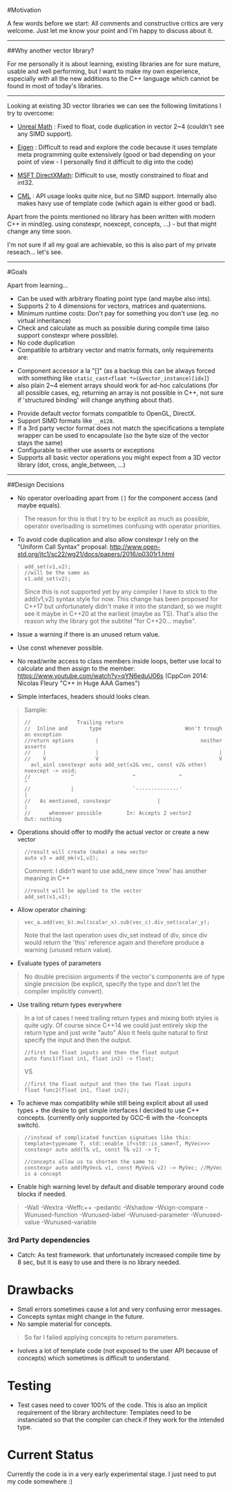 #Motivation

A few words before we start: All comments and constructive critics are very welcome. Just let me know your point and I'm happy to discuss about it.

---

##Why another vector library?

For me personally it is about learning, existing libraries are for sure mature, usable and well performing, but I want to make my own experience, especially with all the new additions to the C++ language which cannot be found in most of today's libraries.

---

Looking at existing 3D vector libraries we can see the following limitations I try to overcome:

* [Unreal Math](https://github.com/EpicGames/UnrealEngine/blob/release/Engine/Source/Runtime/Core/Public/Math/) : Fixed to float, code duplication in vector 2~4 (couldn't see any SIMD support).

* [Eigen](https://bitbucket.org/eigen/eigen) : Difficult to read and explore the code because it uses template meta programming quite extensively (good or bad depending on your point of view - I personally find it difficult to dig into the code)

* [MSFT DirectXMath](https://github.com/Microsoft/DirectXMath): Difficult to use, mostly constrained to float and int32.

* [CML](https://github.com/demianmnave/CML/) : API usage looks quite nice, but no SIMD support. Internally also makes havy use of template code (which again is either good or bad).

Apart from the points mentioned no library has been written with modern C&plus;&plus; in mind(eg. using constexpr, noexcept, concepts, ...) - but that might change any time soon.

I'm not sure if all my goal are achievable, so this is also part of my private reseach... let's see.

---

#Goals

Apart from learning...

* Can be used with arbitrary floating point type (and maybe also ints).
* Supports 2 to 4 dimensions for vectors, matrices and quaternions.
* Minimum runtime costs: Don't pay for something you don't use (eg. no virtual inheritance)
* Check and calculate as much as possible during compile time (also support constexpr where possible).
* No code duplication
* Compatible to arbitrary vector and matrix formats, only requirements are:
 + Component accessor a la "[]" (as a backup this can be always forced with something like `static_cast<float *>(&vector_instance)[idx]`)
 + also plain 2~4 element arrays should work for ad-hoc calculations (for all possible cases, eg, returning an array is not possible in C&plus;&plus;, not sure if 'structured binding' will change anything about that).
* Provide default vector formats compatible to OpenGL, DirectX.
* Support SIMD formats like `__m128`.
* If a 3rd party vector format does not match the specifications a template wrapper can be used to encapsulate (so the byte size of the vector stays the same)
* Configurable to either use asserts or exceptions
* Supports all basic vector operations you might expect from a 3D vector library (dot, cross, angle_between, ...)

---

##Design Decisions
* No operator overloading apart from `[]` for the component access (and maybe equals).
> The reason for this is that I try to be explicit as much as possible, operator overloading is sometimes confusing with operator priorities.

* To avoid code duplication and also allow constexpr I rely on the "Uniform Call Syntax" proposal: http://www.open-std.org/jtc1/sc22/wg21/docs/papers/2016/p0301r1.html
>```[C++]
>add_set(v1,v2);
>//will be the same as
>v1.add_set(v2);
>```
>Since this is not supported yet by any compiler I have to stick to the add(v1,v2) syntax style for now. This change has been proposed for C&plus;&plus;17 but unfortunately didn't make it into the standard, so we might see it maybe in C&plus;&plus;20 at the earliest (maybe as TS). That's also the reason why the library got the subtitel "for C&plus;&plus;20... maybe".

* Issue a warning if there is an unused return value.

* Use const whenever possible.

* No read/write access to class members inside loops, better use local to calculate and then assign to the member: https://www.youtube.com/watch?v=qYN6eduU06s (CppCon 2014: Nicolas Fleury "C++ in Huge AAA Games")

* Simple interfaces, headers should looks clean.
>Sample:
>```[C++]
>//               Trailing return
>//  Inline and       type                           Won't trough an exception
>//return options       |                                 neither asserts
>//    |                |                                       |
>//    V                V                                       V
>   avl_ainl constexpr auto add_set(v2& vec, const v2& other) noexcept -> void;
>//             ^                   ^              ^                       ^
>//             |                   `--------------'                       |
>//   As mentioned, constexpr               |                              |
>//      whenever possible        In: Accepts 2 vector2              Out: nothing
>```

* Operations should offer to modify the actual vector or create a new vector
>```[C++]
>//result will create (make) a new vector
>auto v3 = add_mk(v1,v2);
>```
>Comment: I didn't want to use add_new since 'new' has another meaning in C++
>```[C++]
>//result will be applied to the vector
>add_set(v1,v2);
>```

* Allow operator chaining:
> ```[C++]
> vec_a.add(vec_b).mul(scalar_x).sub(vec_c).div_set(scalar_y);
>```
>Note that the last operation uses div_set instead of div, since div would return the 'this' reference again and therefore produce a warning (unused return value).

* Evaluate types of parameters
> No double precision arguments if the vector's components are of type single precision (be explicit, specify the type and don't let the compiler implicitly convert).

* Use trailing return types everywhere
> In a lot of cases I need trailing return types and mixing both styles is quite ugly. Of course since C&plus;&plus;14 we could just entirely skip the return type and just write "auto" Also it feels quite natural to first specify the input and then the output.
>```[C++]
>//first two float inputs and then the float output
>auto func1(float in1, float in2) -> float;
>```
>VS
>```[C++]
>//first the float output and then the two float inputs
>float func2(float in1, float in2);
>```

* To achieve max compatiblity while still being explicit about all used types + the desire to get simple interfaces I decided to use C++ concepts. (currently only supported by GCC-6 with the -fconcepts switch).
>```[C++]
>//instead of complicated function signatues like this:
>template<typename T, std::enable_if<std::is_same<T, MyVec>>>
>constexpr auto add(T& v1, const T& v2) -> T;
>```
>```[C++]
>//concepts allow us to shorten the same to:
>constexpr auto add(MyVec& v1, const MyVec& v2) -> MyVec; //MyVec is a concept
>```

* Enable high warning level by default and disable temporary around code blocks if needed.
> -Wall -Wextra -Weffc++ -pedantic -Wshadow -Wsign-compare -Wunused-function -Wunused-label  -Wunused-parameter -Wunused-value  -Wunused-variable

### 3rd Party dependencies

* Catch: As test framework. that unfortunately increased compile time by 8 sec, but it is easy to use and there is no library needed.


# Drawbacks
 * Small errors sometimes cause a lot and very confusing error messages.
 * Concepts syntax might change in the future.
 * No sample material for concepts.
 > So far I failed applying concepts to return parameters.
 * Ivolves a lot of template code (not exposed to the user API because of concepts) which sometimes is difficult to understand.

# Testing
 * Test cases need to cover 100% of the code. This is also an implicit requirement of the library architecture: Templates need to be instanciated so that the compiler can check if they work for the intended type.

# Current Status

Currently the code is in a very early experimental stage. I just need to put my code somewhere :)


